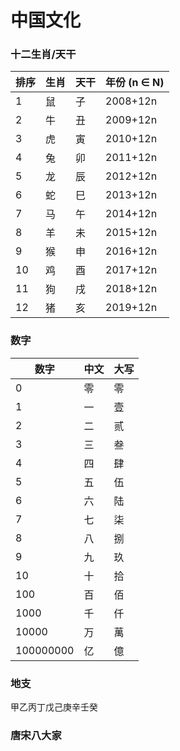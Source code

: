 # 中国文化

### 十二生肖/天干

| 排序  | 生肖  | 天干  | 年份 (n ∈ N) |
|-----|-----|-----|------------|
| 1   | 鼠   | 子   | 2008+12n   |
| 2   | 牛   | 丑   | 2009+12n   |
| 3   | 虎   | 寅   | 2010+12n   |
| 4   | 兔   | 卯   | 2011+12n   |
| 5   | 龙   | 辰   | 2012+12n   |
| 6   | 蛇   | 巳   | 2013+12n   |
| 7   | 马   | 午   | 2014+12n   |
| 8   | 羊   | 未   | 2015+12n   |
| 9   | 猴   | 申   | 2016+12n   |
| 10  | 鸡   | 酉   | 2017+12n   |
| 11  | 狗   | 戌   | 2018+12n   |
| 12  | 猪   | 亥   | 2019+12n   |

### 数字

| 数字        | 中文  | 大写  |
|-----------|-----|-----|
| 0         | 零   | 零   |
| 1         | 一   | 壹   |
| 2         | 二   | 贰   |
| 3         | 三   | 叁   |
| 4         | 四   | 肆   |
| 5         | 五   | 伍   |
| 6         | 六   | 陆   |
| 7         | 七   | 柒   |
| 8         | 八   | 捌   |
| 9         | 九   | 玖   |
| 10        | 十   | 拾   |
| 100       | 百   | 佰   |
| 1000      | 千   | 仟   |
| 10000     | 万   | 萬   |
| 100000000 | 亿   | 億   |

### 地支
甲乙丙丁戊己庚辛壬癸

### 唐宋八大家

